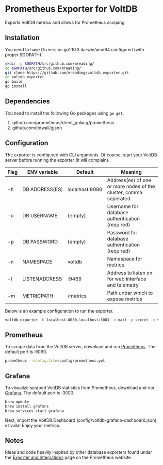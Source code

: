 # Prometheus Exporter for VoltDB

Exports VoltDB metrics and allows for Prometheus scraping.

## Installation

You need to have Go version go1.10.3 darwin/amd64 configured (with proper $GOPATH).

```bash
mkdir -p $GOPATH/src/github.com/mreading/
cd $GOPATH/src/github.com/mreading/
git clone https://github.com/mreading/voltdb_exporter.git
cd voltdb_exporter
go build
go install
```

## Dependencies

You need to install the following Go packages using ```go get```.

1. github.com/prometheus/client_golang/prometheus
2. github.com/tidwall/gjson

## Configuration

The exporter is configured with CLI arguments. Of course, start your VoltDB server before running the exporter (it will complain).

Flag|ENV variable|Default|Meaning
---|---|---|---
-h|DB.ADDRESS(ES)|localhost:8080|Address(es) of one or more nodes of the cluster, comma seperated
-u|DB.USERNAME|(empty)|Username for database authentication (required)
-p|DB.PASSWORD|(empty)|Password for database authentication (required)
-n|NAMESPACE|voltdb|Namespace for metrics
-l|LISTENADDRESS|:9469|Address to listen on for web interface and telemetry
-m|METRICPATH|/metrics|Path under which to expose metrics

Below is an example configuration to run the exporter.

```bash
voltdb_exporter -h localhost:8080,localhost:8081 -u matt -p secret -n voltdb -l :9469 -m /metrics
```

## Prometheus

To scrape data from the VoltDB server, download and run [Prometheus](https://prometheus.io/). The default port is :9090.

```bash
prometheus --config.file=config/prometheus.yml
```

## Grafana

To visualize scraped VoltDB statistics from Prometheus, download and run [Grafana](https://grafana.com/). The default port is :3000.

```bash
brew update
brew install grafana
brew services start grafana
```

Next, import the VoltDB Dashboard (config/voltdb-grafana-dashboard.json), et voila! Enjoy your metrics.

## Notes

Ideas and code heavily inspired by other database exporters found under the [Exporter and Integrations](https://prometheus.io/docs/instrumenting/exporters/) page on the Prometheus website.


